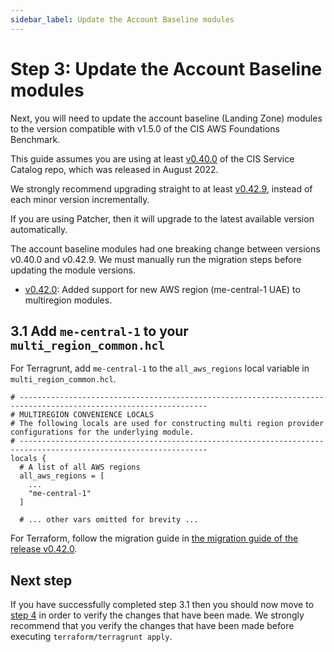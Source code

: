 ```yaml
---
sidebar_label: Update the Account Baseline modules
---
```


# Step 3: Update the Account Baseline modules

Next, you will need to update the account baseline (Landing Zone) modules to the version compatible
with v1.5.0 of the CIS AWS Foundations Benchmark.

This guide assumes you are using at least
[v0.40.0](https://github.com/gruntwork-io/terraform-aws-cis-service-catalog/releases/tag/v0.40.0)
of the CIS Service Catalog repo, which was released in August 2022.

We strongly recommend upgrading straight to at least [v0.42.9](https://github.com/gruntwork-io/terraform-aws-cis-service-catalog/releases/tag/v0.42.9),
instead of each minor version incrementally.

If you are using Patcher, then it will upgrade to the latest available version automatically.


The account baseline modules had one breaking change between versions v0.40.0 and v0.42.9. We must manually run
the migration steps before updating the module versions.

- [v0.42.0](https://github.com/gruntwork-io/terraform-aws-cis-service-catalog/releases/tag/v0.42.0): Added support for new AWS region (me-central-1 UAE) to multiregion modules.

## 3.1 Add `me-central-1` to your `multi_region_common.hcl`

For Terragrunt, add `me-central-1` to the `all_aws_regions` local variable in `multi_region_common.hcl`.

```hcl title=multi_region_common.hcl
# ----------------------------------------------------------------------------------------------------------------
# MULTIREGION CONVENIENCE LOCALS
# The following locals are used for constructing multi region provider configurations for the underlying module.
# ----------------------------------------------------------------------------------------------------------------
locals {
  # A list of all AWS regions
  all_aws_regions = [
    ...
    "me-central-1"
  ]

  # ... other vars omitted for brevity ...
```

For Terraform, follow the migration guide in [the migration guide of the release v0.42.0](https://github.com/gruntwork-io/terraform-aws-cis-service-catalog/releases/tag/v0.42.0).

## Next step

If you have successfully completed step 3.1 then you should now move to [step 4](step-4-verify-the-code-changes)
in order to verify the changes that have been made. We strongly recommend that you verify the changes that have been
made before executing `terraform/terragrunt apply`.
